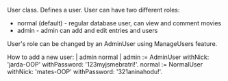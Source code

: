 User class.
Defines a user.
User can have two different roles:
- normal (default) - regular database user, can view and comment movies
- admin - admin can add and edit entries and users

User's role can be changed by an AdminUser using ManageUsers feature.

How to add a new user:
| admin normal |
	admin := AdminUser
		withNick: 'jarda-OOP'
		withPassword: '123myjsmebratri!'.
	normal := NormalUser
		withNick: 'mates-OOP'
		withPassword: '321aninahodu!'.
